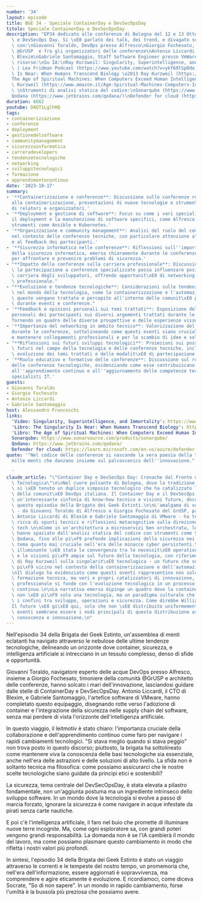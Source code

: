 ```yaml
---
number: '34'
layout: episode
title: BGE 34 - Speciale ContainerDay e DevSecOpsDay
titolo: Speciale ContainerDay e DevSecOpsDay
description: "EP34 dedicato alle conferenze di Bologna del 12 e 13 Ottobre: ContainerDay\
  \ e DevSecOps Day. Si \xE8 parlato dei talk, dei trend, e divagato sui temi proposti\
  \ con:\nGiovanni Toraldo, DevOps presso Alfresco\nGiorgio Fochesato, Community manager\
  \ @GrUSP  e fra gli organizzatori delle conferenze\nAntonio Liccardi, CTO presso\
  \ Blexim\nGabriele Santomaggio, Staff Software Engineer presso VmWare\n\nLink e\
  \ risorse:\nSu IA:\nRay Kurzweil: Singularity, Superintelligence, and Immortality\
  \ | Lex Fridman Podcast (https://www.youtube.com/watch?v=ykY69lSpDdo)\nThe Singularity\
  \ Is Near: When Humans Transcend Biology \u2013 Ray Kurzweil (https://www.amazon.it/Singularity-Near-Humans-Transcend-Biology/dp/0143037889)\n\
  The Age of Spiritual Machines: When Computers Exceed Human Intelligence \u2013 Ray\
  \ Kurzweil (https://www.amazon.it/Age-Spiritual-Machines-Computers-Intelligence/dp/0140282025/)\n\
  \ \nStrumenti di analisi statica del codice:\nSonarqube (https://www.sonarsource.com/products/sonarqube/)\n\
  Qodana (https://www.jetbrains.com/qodana/)\nDefender for cloud (https://learn.microsoft.com/en-us/azure/defender-for-cloud/defender-for-containers-introduction)"
duration: 6662
youtube: D4QT1LglhHQ
tags:
- containerizzazione
- conferenze
- deployment
- gestionedelsoftware
- communitymanagement
- sicurezzainformatica
- carreradevelopers
- tendenzetecnologiche
- networking
- sviluppitecnologici
- formazione
- apprendimentocontinuo
date: '2023-10-17'
summary:
- '**Containerizzazione e conferenze**: Discussione sulle conferenze recenti relative
  alla containerizzazione, presentazioni di nuove tecnologie e strumenti, e la partecipazione
  di relatori e organizzatori.'
- '**Deployment e gestione di software**: Focus su come i vari specialisti gestiscono
  il deployment e la manutenzione di software specifici, come Alfresco, utilizzando
  strumenti come Ansible e Kubernetes.'
- '**Organizzazione e community management**: Analisi del ruolo del community manager
  nel contesto delle conferenze tecniche, con particolare attenzione all''organizzazione
  e al feedback dei partecipanti.'
- '**Sicurezza informatica nelle conferenze**: Riflessioni sull''importanza crescente
  della sicurezza informatica, emersa chiaramente durante le conferenze, e sulle strategie
  per affrontare e prevenire problemi di sicurezza.'
- "**Impatto delle conferenze sulla carriera professionale**: Discussione su come\
  \ la partecipazione a conferenze specializzate possa influenzare positivamente la\
  \ carriera degli sviluppatori, offrendo opportunit\xE0 di networking e aggiornamento\
  \ professionale."
- "**Evoluzione e tendenze tecnologiche**: Considerazioni sulle tendenze emergenti\
  \ nel mondo della tecnologia, come la containerizzazione e l'automazione, e su come\
  \ queste vengano trattate e percepite all'interno delle comunit\xE0 professionali\
  \ durante eventi e conferenze."
- '**Feedback e opinioni personali sui temi trattati**: Esposizione delle opinioni
  personali dei partecipanti sui diversi argomenti trattati durante le conferenze,
  fornendo un quadro delle diverse prospettive e delle esperienze vissute.'
- '**Importanza del networking in ambito tecnico**: Valorizzazione del networking
  durante le conferenze, sottolineando come questi eventi siano cruciali per creare
  e mantenere collegamenti professionali e per lo scambio di idee e soluzioni innovative.'
- "**Riflessioni sui futuri sviluppi tecnologici**: Proiezioni sui possibili sviluppi\
  \ futuri nel campo della tecnologia e delle conferenze tecniche, inclusa la potenziale\
  \ evoluzione dei temi trattati e delle modalit\xE0 di partecipazione."
- '**Ruolo educativo e formativo delle conferenze**: Discussione sul ruolo formativo
  delle conferenze tecnologiche, evidenziando come esse contribuiscano significativamente
  all''apprendimento continuo e all''aggiornamento delle competenze tecniche degli
  specialisti IT.'
guests:
- Giovanni Toraldo
- Giorgio Fochesato
- Antonio Liccardi
- Gabriele Santomaggio
host: Alessandro Franceschi
links:
  'Video: Singularity, Superintelligence, and Immortality': https://www.youtube.com/watch?v=ykY69lSpDdo
  'Libro: The Singularity Is Near: When Humans Transcend Biology': https://www.amazon.it/Singularity-Near-Humans-Transcend-Biology/dp/0143037889
  'Libro: The Age of Spiritual Machines: When Computers Exceed Human Intelligence': https://www.amazon.it/Age-Spiritual-Machines-Computers-Intelligence/dp/0140282025/
  Sonarqube: https://www.sonarsource.com/products/sonarqube/
  Qodana: https://www.jetbrains.com/qodana/
  Defender for cloud: https://learn.microsoft.com/en-us/azure/defender-for-cloud/defender-for-containers-introduction
quote: '"Nel codice delle conferenze si nasconde la vera poesia della tecnologia:
  mille menti che danzano insieme sul palcoscenico dell''innovazione."

  '
claude_article: "\"Container Day e DevSecOps Day: Cronache dal Fronte dell'Innovazione\
  \ Tecnologica\"\n\nNel cuore pulsante di Bologna, dove la tradizione incontra l'innovazione,\
  \ si \xE8 tenuto un duplice simposio tecnologico che ha catalizzato l'attenzione\
  \ della comunit\xE0 DevOps italiana. Il Container Day e il DevSecOps Day hanno orchestrato\
  \ un'interessante sinfonia di know-how tecnico e visioni future, documentata in\
  \ questo episodio della Brigata dei Geek Estinti.\n\nL'amalgama di voci esperte\
  \ - da Giovanni Toraldo di Alfresco a Giorgio Fochesato del GrUSP, passando per\
  \ Antonio Liccardi di Blexim e Gabriele Santomaggio di VMware - ha tessuto una trama\
  \ ricca di spunti tecnici e riflessioni metacognitive sulla direzione dell'industria\
  \ tech.\n\nCome in un'architettura a microservizi ben orchestrata, le discussioni\
  \ hanno spaziato dall'analisi statica del codice con strumenti come SonarQube e\
  \ Qodana, fino alle pi\xF9 profonde implicazioni della sicurezza nei container,\
  \ tema quanto mai cruciale nell'era delle minacce cyber persistenti.\n\nParticolarmente\
  \ illuminante \xE8 stata la convergenza tra le necessit\xE0 operative quotidiane\
  \ e le visioni pi\xF9 ampie sul futuro della tecnologia, con riferimenti al pensiero\
  \ di Ray Kurzweil sulla singolarit\xE0 tecnologica - un futuro che sembra sempre\
  \ pi\xF9 vicino nel contesto della containerizzazione e dell'automazione DevOps.\n\
  \nIl dialogo ha evidenziato come questi eventi rappresentino non solo momenti di\
  \ formazione tecnica, ma veri e propri catalizzatori di innovazione, dove il networking\
  \ professionale si fonde con l'evoluzione tecnologica in un processo di cross-pollination\
  \ continua.\n\nLa narrativa emersa dipinge un quadro dove la containerizzazione\
  \ non \xE8 pi\xF9 solo una tecnologia, ma un paradigma culturale che sta ridefinendo\
  \ i confini tra sviluppo, operazioni e sicurezza. Come direbbe William Gibson: \"\
  Il futuro \xE8 gi\xE0 qui, solo che non \xE8 distribuito uniformemente\" - e questi\
  \ eventi sembrano essere i nodi principali di questa distribuzione asimmetrica di\
  \ conoscenza e innovazione.\n"
---
```

Nell'episodio 34 della Brigata dei Geek Estinto, un'assemblea di menti eclatanti ha navigato attraverso le nebulose delle ultime tendenze tecnologiche, delineando un orizzonte dove container, sicurezza, e intelligenza artificiale si intrecciano in un tessuto complesso, denso di sfide e opportunità.

Giovanni Toraldo, navigatore esperto delle acque DevOps presso Alfresco, insieme a Giorgio Fochesato, timoniere della comunità @GrUSP e architetto delle conferenze, hanno solcato i mari dell'innovazione, lasciandosi guidare dalle stelle di ContainerDay e DevSecOpsDay. Antonio Liccardi, il CTO di Blexim, e Gabriele Santomaggio, l'artefice software di VMware, hanno completato questo equipaggio, disegnando rotte verso l'adozione di container e l'integrazione della sicurezza nelle supply chain del software, senza mai perdere di vista l'orizzonte dell'intelligenza artificiale.

In questo viaggio, il leitmotiv è stato chiaro: l'importanza cruciale della collaborazione e dell'apprendimento continuo come faro per navigare i rapidi cambiamenti tecnologici. "Si stava meglio quando si stava peggio" non trova posto in questo discorso; piuttosto, la brigata ha sottolineato come mantenere viva la conoscenza delle basi tecnologiche sia essenziale, anche nell'era delle astrazioni e delle soluzioni di alto livello. La sfida non è soltanto tecnica ma filosofica: come possiamo assicurarci che le nostre scelte tecnologiche siano guidate da principi etici e sostenibili?

La sicurezza, tema centrale del DevSecOpsDay, è stata elevata a pilastro fondamentale, non un'aggiunta postuma ma un ingrediente intrinseco dello sviluppo software. In un mondo dove la tecnologia si evolve a passo di marcia forzato, ignorare la sicurezza è come navigare in acque infestate da pirati senza carte nautiche.

E poi c'è l'intelligenza artificiale, il faro nel buio che promette di illuminare nuove terre incognite. Ma, come ogni esploratore sa, con grandi poteri vengono grandi responsabilità. La domanda non è se l'IA cambierà il mondo del lavoro, ma come possiamo plasmare questo cambiamento in modo che rifletta i nostri valori più profondi.

In sintesi, l'episodio 34 della Brigata dei Geek Estinto è stato un viaggio attraverso le correnti e le tempeste del nostro tempo, un promemoria che, nell'era dell'informazione, essere aggiornati è sopravvivenza, ma comprendere e agire eticamente è evoluzione. E ricordiamoci, come diceva Socrate, "So di non sapere". In un mondo in rapido cambiamento, forse l'umiltà è la bussola più preziosa che possiamo avere.